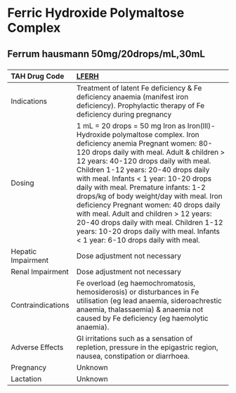 # Ferric Hydroxide Polymaltose Complex

## Ferrum hausmann 50mg/20drops/mL,30mL

##### 

| TAH Drug Code      | [LFERH](https://www.tahsda.org.tw/drugs/hissearch.php?drug_code=LFERH)                                                                                                                                                                                                                                                                                                                                                                                                                                                                                                                        |
|:-------------------|:----------------------------------------------------------------------------------------------------------------------------------------------------------------------------------------------------------------------------------------------------------------------------------------------------------------------------------------------------------------------------------------------------------------------------------------------------------------------------------------------------------------------------------------------------------------------------------------------|
| Indications        | Treatment of latent Fe deficiency & Fe deficiency anaemia (manifest iron deficiency). Prophylactic therapy of Fe deficiency during pregnancy                                                                                                                                                                                                                                                                                                                                                                                                                                                  |
| Dosing             | 1 mL = 20 drops = 50 mg Iron as Iron(lll)-Hydroxide polymaltose complex. Iron deficiency anemia Pregnant women: 80-120 drops daily with meal. Adult & children > 12 years: 40-120 drops daily with meal. Children 1-12 years: 20-40 drops daily with meal. Infants < 1 year: 10-20 drops daily with meal. Premature infants: 1-2 drops/kg of body weight/day with meal. Iron deficiency Pregnant women: 40 drops daily with meal. Adult and children > 12 years: 20-40 drops daily with meal. Children 1-12 years: 10-20 drops daily with meal. Infants < 1 year: 6-10 drops daily with meal. |
| Hepatic Impairment | Dose adjustment not necessary                                                                                                                                                                                                                                                                                                                                                                                                                                                                                                                                                                 |
| Renal Impairment   | Dose adjustment not necessary                                                                                                                                                                                                                                                                                                                                                                                                                                                                                                                                                                 |
| Contraindications  | Fe overload (eg haemochromatosis, hemosiderosis) or disturbances in Fe utilisation (eg lead anaemia, sideroachrestic anaemia, thalassaemia) & anaemia not caused by Fe deficiency (eg haemolytic anaemia).                                                                                                                                                                                                                                                                                                                                                                                    |
| Adverse Effects    | GI irritations such as a sensation of repletion, pressure in the epigastric region, nausea, constipation or diarrhoea.                                                                                                                                                                                                                                                                                                                                                                                                                                                                        |
| Pregnancy          | Unknown                                                                                                                                                                                                                                                                                                                                                                                                                                                                                                                                                                                       |
| Lactation          | Unknown                                                                                                                                                                                                                                                                                                                                                                                                                                                                                                                                                                                       |

